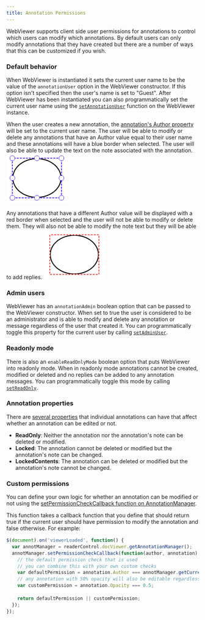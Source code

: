 ```yaml
---
title: Annotation Permissions
---
```

WebViewer supports client side user permissions for annotations to control which users can modify which annotations. By default users can only modify annotations that they have created but there are a number of ways that this can be customized if you wish.

### Default behavior
When WebViewer is instantiated it sets the current user name to be the value of the `annotationUser` option in the WebViewer constructor. If this option isn't specified then the user's name is set to "Guest". After WebViewer has been instantiated you can also programmatically set the current user name using the [`setAnnotationUser`](https://www.pdftron.com/webviewer/demo/doc/symbols/PDFTron.WebViewer.html#setAnnotationUser__anchor) function on the WebViewer instance.

When the user creates a new annotation, the [annotation's Author property](https://www.pdftron.com/webviewer/demo/lib/html5/doc/symbols/Annotations.Annotation.html) will be set to the current user name. The user will be able to modify or delete any annotations that have an Author value equal to their user name and these annotations will have a blue border when selected. The user will also be able to update the text on the note associated with the annotation.
![Editable Annotation](./img/annot-permission-allowed.png)

Any annotations that have a different Author value will be displayed with a red border when selected and the user will not be able to modify or delete them. They will also not be able to modify the note text but they will be able to add replies.
![Non-Editable Annotation](./img/annot-permission-disallowed.png)

### Admin users
WebViewer has an `annotationAdmin` boolean option that can be passed to the WebViewer constructor. When set to true the user is considered to be an administrator and is able to modify and delete any annotation or message regardless of the user that created it. You can programmatically toggle this property for the current user by calling [`setAdminUser`](https://www.pdftron.com/webviewer/demo/doc/symbols/PDFTron.WebViewer.html#setAdminUser__anchor).

### Readonly mode
There is also an `enableReadOnlyMode` boolean option that puts WebViewer into readonly mode. When in readonly mode annotations cannot be created, modified or deleted and no replies can be added to any annotation messages. You can programmatically toggle this mode by calling [`setReadOnly`](https://www.pdftron.com/webviewer/demo/doc/symbols/PDFTron.WebViewer.html#setReadOnly__anchor).

### Annotation properties
There are [several properties](https://www.pdftron.com/webviewer/demo/lib/html5/doc/symbols/Annotations.Annotation.html#Annotation__anchor) that individual annotations can have that affect whether an annotation can be edited or not.
- **ReadOnly**: Neither the annotation nor the annotation's note can be deleted or modified.
- **Locked**: The annotation cannot be deleted or modified but the annotation's note can be changed.
- **LockedContents**: The annotation can be deleted or modified but the annotation's note cannot be changed.

### Custom permissions
You can define your own logic for whether an annotation can be modified or not using the [setPermissionCheckCallback function on AnnotationManager](https://www.pdftron.com/webviewer/demo/lib/html5/doc/symbols/CoreControls.AnnotationManager.html#setPermissionCheckCallback__anchor).

This function takes a callback function that you define that should return true if the current user should have permission to modify the annotation and false otherwise. For example:
```javascript
$(document).on('viewerLoaded', function() {
  var annotManager = readerControl.docViewer.getAnnotationManager();
  annotManager.setPermissionCheckCallback(function(author, annotation) {
    // the default permission check that is used
    // you can combine this with your own custom checks
    var defaultPermission = annotation.Author === annotManager.getCurrentUser();
    // any annotation with 50% opacity will also be editable regardless of the author
    var customPermission = annotation.Opacity === 0.5;

    return defaultPermission || customPermission;
  });
});
```